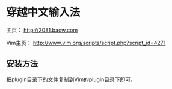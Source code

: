 穿越中文输入法
==============

主页： http://2081.baow.com

Vim主页： http://www.vim.org/scripts/script.php?script_id=4271

安装方法
--------

把plugin目录下的文件复制到Vim的plugin目录下即可。
